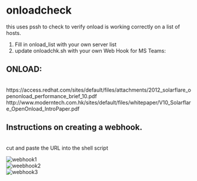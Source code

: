 # onloadcheck
this uses pssh to check to verify onload is working  correctly on  a list of hosts.  
1) Fill in onload_list with your own server list
2) update onloadchk.sh with your own Web Hook for MS Teams:

<h2>ONLOAD:</h2><br>
https://access.redhat.com/sites/default/files/attachments/2012_solarflare_openonload_performance_brief_10.pdf
http://www.moderntech.com.hk/sites/default/files/whitepaper/V10_Solarflare_OpenOnload_IntroPaper.pdf

<h2>Instructions on creating a webhook.</h2><br>
cut and paste the URL into the shell script<br>

![webhook1](https://github.com/biffsocko/onloadcheck/assets/5352741/1b2ff029-0922-4b8f-a70c-c88f3a8fc1a8)
<br>
![weebhook2](https://github.com/biffsocko/onloadcheck/assets/5352741/b6cf3aba-024c-439b-ae9f-c9e45328830c)
<br>
![webhook3](https://github.com/biffsocko/onloadcheck/assets/5352741/d5c5736e-689c-4f68-9e46-1dc30c8ebcb6)
